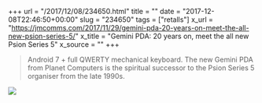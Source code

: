 +++
url = "/2017/12/08/234650.html"
title = ""
date = "2017-12-08T22:46:50+00:00"
slug = "234650"
tags = ["retalls"]
x_url = "https://jmcomms.com/2017/11/29/gemini-pda-20-years-on-meet-the-all-new-psion-series-5/"
x_title = "Gemini PDA: 20 years on, meet the all new Psion Series 5"
x_source = ""
+++

> Android 7 + full QWERTY mechanical keyboard. The new Gemini PDA from Planet Computers is the spiritual successor to the Psion Series 5 organiser from the late 1990s.

<img src="https://838450.smushcdn.com/1730387/wp-content/uploads/2017/11/img_20171123_120525-e1511459532103-1536x648.jpg?lossy=1&strip=1&webp=1" />
